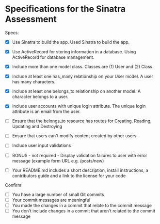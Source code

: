 # Specifications for the Sinatra Assessment

Specs:
- [x] Use Sinatra to build the app.
    Used Sinatra to build the app.

- [x] Use ActiveRecord for storing information in a database.
    Using ActiveRecord for database management.

- [x] Include more than one model class.
    Classes are (1) User and (2) Class.

- [x] Include at least one has_many relationship on your User model.
    A user has many characters.

- [x] Include at least one belongs_to relationship on another model.
    A character belongs to a user.

- [x] Include user accounts with unique login attribute.
    The unique login attribute is an email from the user.

- [ ] Ensure that the belongs_to resource has routes for Creating, Reading, Updating and Destroying
- [ ] Ensure that users can't modify content created by other users
- [ ] Include user input validations
- [ ] BONUS - not required - Display validation failures to user with error message (example form URL e.g. /posts/new)
- [ ] Your README.md includes a short description, install instructions, a contributors guide and a link to the license for your code

Confirm
- [ ] You have a large number of small Git commits
- [ ] Your commit messages are meaningful
- [ ] You made the changes in a commit that relate to the commit message
- [ ] You don't include changes in a commit that aren't related to the commit message
